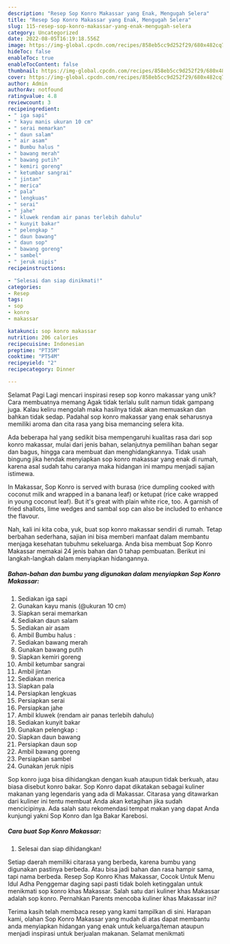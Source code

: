 ```yaml
---
description: "Resep Sop Konro Makassar yang Enak, Mengugah Selera"
title: "Resep Sop Konro Makassar yang Enak, Mengugah Selera"
slug: 115-resep-sop-konro-makassar-yang-enak-mengugah-selera
category: Uncategorized
date: 2022-08-05T16:19:18.556Z
image: https://img-global.cpcdn.com/recipes/858eb5cc9d252f29/680x482cq70/sop-konro-makassar-foto-resep-utama.jpg
hideToc: false
enableToc: true
enableTocContent: false
thumbnail: https://img-global.cpcdn.com/recipes/858eb5cc9d252f29/680x482cq70/sop-konro-makassar-foto-resep-utama.jpg
cover: https://img-global.cpcdn.com/recipes/858eb5cc9d252f29/680x482cq70/sop-konro-makassar-foto-resep-utama.jpg
author: Admin
authorAv: notfound
ratingvalue: 4.8
reviewcount: 3
recipeingredient:
- " iga sapi"
- " kayu manis ukuran 10 cm"
- " serai memarkan"
- " daun salam"
- " air asam"
- " Bumbu halus "
- " bawang merah"
- " bawang putih"
- " kemiri goreng"
- " ketumbar sangrai"
- " jintan"
- " merica"
- " pala"
- " lengkuas"
- " serai"
- " jahe"
- " kluwek rendam air panas terlebih dahulu"
- " kunyit bakar"
- " pelengkap "
- " daun bawang"
- " daun sop"
- " bawang goreng"
- " sambel"
- " jeruk nipis"
recipeinstructions:

- "Selesai dan siap dinikmati!"
categories:
- Resep
tags:
- sop
- konro
- makassar

katakunci: sop konro makassar 
nutrition: 206 calories
recipecuisine: Indonesian
preptime: "PT35M"
cooktime: "PT54M"
recipeyield: "2"
recipecategory: Dinner

---
```



Selamat Pagi Lagi mencari inspirasi resep sop konro makassar yang unik? Cara membuatnya memang Agak tidak terlalu sulit namun tidak gampang juga. Kalau keliru mengolah maka hasilnya tidak akan memuaskan dan bahkan tidak sedap. Padahal sop konro makassar yang enak seharusnya memiliki aroma dan cita rasa yang bisa memancing selera kita.


Ada beberapa hal yang sedikit bisa mempengaruhi kualitas rasa dari sop konro makassar, mulai dari jenis bahan, selanjutnya pemilihan bahan segar dan bagus, hingga cara membuat dan menghidangkannya. Tidak usah bingung jika hendak menyiapkan sop konro makassar yang enak di rumah, karena asal sudah tahu caranya maka hidangan ini mampu menjadi sajian istimewa.

In Makassar, Sop Konro is served with burasa (rice dumpling cooked with coconut milk and wrapped in a banana leaf) or ketupat (rice cake wrapped in young coconut leaf). But it&#39;s great with plain white rice, too. A garnish of fried shallots, lime wedges and sambal sop can also be included to enhance the flavour.


Nah, kali ini kita coba, yuk, buat sop konro makassar sendiri di rumah. Tetap berbahan sederhana, sajian ini bisa memberi manfaat dalam membantu menjaga kesehatan tubuhmu sekeluarga. Anda bisa membuat Sop Konro Makassar memakai 24 jenis bahan dan 0 tahap pembuatan. Berikut ini langkah-langkah dalam menyiapkan hidangannya.

<!--inarticleads1-->

##### Bahan-bahan dan bumbu yang digunakan dalam menyiapkan Sop Konro Makassar:

1. Sediakan  iga sapi
1. Gunakan  kayu manis (@ukuran 10 cm)
1. Siapkan  serai memarkan
1. Sediakan  daun salam
1. Sediakan  air asam
1. Ambil  Bumbu halus :
1. Sediakan  bawang merah
1. Gunakan  bawang putih
1. Siapkan  kemiri goreng
1. Ambil  ketumbar sangrai
1. Ambil  jintan
1. Sediakan  merica
1. Siapkan  pala
1. Persiapkan  lengkuas
1. Persiapkan  serai
1. Persiapkan  jahe
1. Ambil  kluwek (rendam air panas terlebih dahulu)
1. Sediakan  kunyit bakar
1. Gunakan  pelengkap :
1. Siapkan  daun bawang
1. Persiapkan  daun sop
1. Ambil  bawang goreng
1. Persiapkan  sambel
1. Gunakan  jeruk nipis


Sop konro juga bisa dihidangkan dengan kuah ataupun tidak berkuah, atau biasa disebut konro bakar. Sop Konro dapat dikatakan sebagai kuliner makanan yang legendaris yang ada di Makassar. Citarasa yang ditawarkan dari kuliner ini tentu membuat Anda akan ketagihan jika sudah mencicipinya. Ada salah satu rekomendasi tempat makan yang dapat Anda kunjungi yakni Sop Konro dan Iga Bakar Karebosi. 

<!--inarticleads2-->

##### Cara buat Sop Konro Makassar:


1. Selesai dan siap dihidangkan!

Setiap daerah memiliki citarasa yang berbeda, karena bumbu yang digunakan pastinya berbeda. Atau bisa jadi bahan dan rasa hampir sama, tapi nama berbeda. Resep Sop Konro Khas Makassar, Cocok Untuk Menu Idul Adha Penggemar daging sapi pasti tidak boleh ketinggalan untuk menikmati sop konro khas Makassar. Salah satu dari kuliner khas Makassar adalah sop konro. Pernahkan Parents mencoba kuliner khas Makassar ini? 

Terima kasih telah membaca resep yang kami tampilkan di sini. Harapan kami, olahan Sop Konro Makassar yang mudah di atas dapat membantu anda menyiapkan hidangan yang enak untuk keluarga/teman ataupun menjadi inspirasi untuk berjualan makanan. Selamat menikmati

